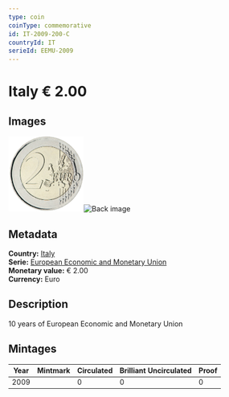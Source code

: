```yaml
---
type: coin
coinType: commemorative
id: IT-2009-200-C
countryId: IT
serieId: EEMU-2009
---
```


# Italy € 2.00

## Images

<img src="../../Images/common-2007-200.png" height="150" alt="Front image"><img src="Images/IT-2009-200-000.png" height="150" alt="Back image">

## Metadata

**Country:** [Italy](../../Countries/Italy/index.md)\
**Serie:** [European Economic and Monetary Union](index.md)\
**Monetary value:** € 2.00\
**Currency:** Euro

## Description
10 years of European Economic and Monetary Union

## Mintages

| Year | Mintmark | Circulated | Brilliant Uncirculated | Proof |
| ---- | -------- | ---------- | ---------------------- | ----- |
| 2009 |  | 0| 0 | 0 |
